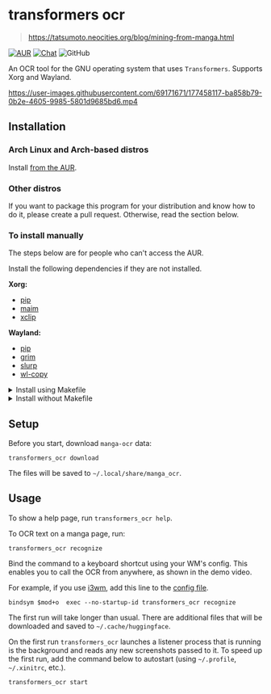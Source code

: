 # transformers ocr

> https://tatsumoto.neocities.org/blog/mining-from-manga.html

[![AUR](https://img.shields.io/badge/AUR-install-blue)](https://aur.archlinux.org/packages/transformers_ocr)
[![Chat](https://img.shields.io/badge/chat-join-green)](https://tatsumoto-ren.github.io/blog/join-our-community.html)
![GitHub](https://img.shields.io/github/license/Ajatt-Tools/transformers_ocr)

An OCR tool for the GNU operating system that uses `Transformers`.
Supports Xorg and Wayland.

https://user-images.githubusercontent.com/69171671/177458117-ba858b79-0b2e-4605-9985-5801d9685bd6.mp4

## Installation

### Arch Linux and Arch-based distros

Install [from the AUR](https://aur.archlinux.org/packages/transformers_ocr).

### Other distros

If you want to package this program for your distribution and know how to do it,
please create a pull request.
Otherwise, read the section below.

### To install manually

The steps below are for people who can't access the AUR.

Install the following dependencies if they are not installed.

**Xorg:**

* [pip](https://pypi.org/project/pip/)
* [maim](https://github.com/naelstrof/maim)
* [xclip](https://github.com/astrand/xclip)

**Wayland:**

* [pip](https://pypi.org/project/pip/)
* [grim](https://git.sr.ht/~emersion/grim)
* [slurp](https://github.com/emersion/slurp)
* [wl-copy](https://github.com/bugaevc/wl-clipboard)

<details>

<summary>Install using Makefile</summary>

```
git clone 'https://github.com/Ajatt-Tools/transformers_ocr.git'
cd -- 'transformers_ocr'
sudo make install
```

</details>

<details>

<summary>Install without Makefile</summary>

These steps install the program to `~/.local/bin`.
`~/.local/bin` should be added to the PATH.

```
mkdir -p ~/.local/share/transformers_ocr
git clone 'https://github.com/Ajatt-Tools/transformers_ocr.git' ~/.local/share/transformers_ocr
ln -sr ~/.local/share/transformers_ocr/transformers_ocr.sh ~/.local/bin/transformers_ocr
```

</details>

## Setup

Before you start,
download `manga-ocr` data:

```
transformers_ocr download
```

The files will be saved to `~/.local/share/manga_ocr`.

## Usage

To show a help page, run `transformers_ocr help`.

To OCR text on a manga page, run:

```
transformers_ocr recognize
```

Bind the command to a keyboard shortcut using your WM's config.
This enables you to call the OCR from anywhere, as shown in the demo video.

For example, if you use [i3wm](https://i3wm.org/),
add this line to the [config file](https://i3wm.org/docs/userguide.html#configuring).

```
bindsym $mod+o  exec --no-startup-id transformers_ocr recognize
```

The first run will take longer than usual.
There are additional files that will be downloaded and saved to `~/.cache/huggingface`.

On the first run `transformers_ocr` launches a listener process
that is running is the background and reads any new screenshots passed to it.
To speed up the first run, add the command below to autostart (using `~/.profile`, `~/.xinitrc`, etc.).

```
transformers_ocr start
```

